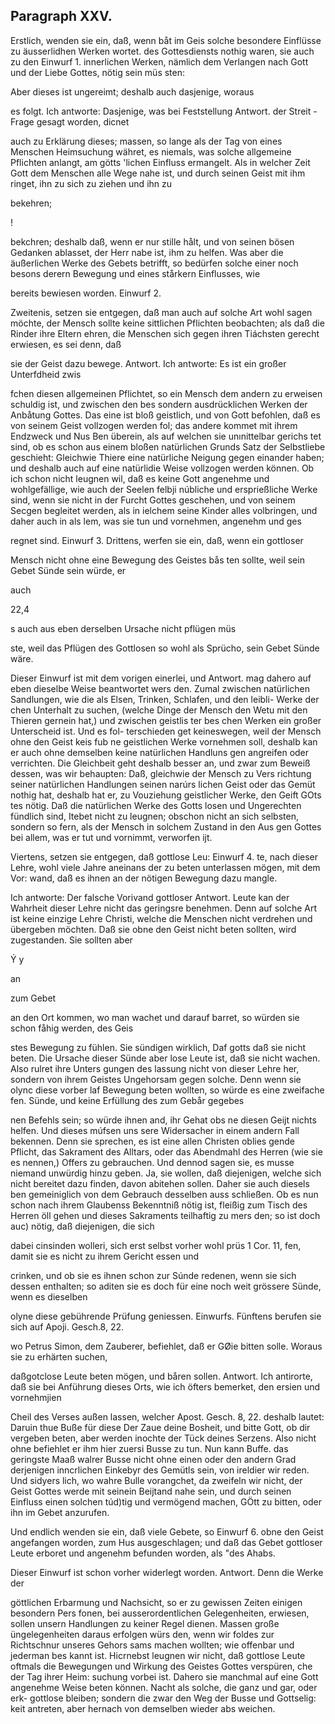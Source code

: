 
<!-- Seite 559 -->
Paragraph XXV.
--------------

Erstlich, wenden sie ein, daß, wenn båt im Geis solche besondere Einflüsse zu äusserlidhen Werken wortet. des Gottesdiensts nothig waren, sie auch zu den Einwurf 1. innerlichen Werken, nämlich dem Verlangen nach Gott und der Liebe Gottes, nötig sein müs sten:

Aber dieses ist ungereimt; deshalb
 auch dasjenige, woraus

es folgt. Ich antworte: Dasjenige, was bei Feststellung Antwort. der Streit - Frage gesagt worden, dicnet

auch zu Erklärung dieses; massen, so lange als der Tag von eines Menschen Heimsuchung währet, es niemals, was solche allgemeine Pflichten anlangt, am götts 'lichen Einfluss ermangelt. Als in welcher Zeit Gott dem Menschen alle Wege nahe ist, und durch seinen Geist mit ihm ringet, ihn zu sich zu ziehen und ihn zu

bekehren;

!
<!-- Seite 560 -->


bekchren; deshalb daß, wenn er nur stille hålt, und von seinen bösen Gedanken ablasset, der Herr nabe ist, ihm zu helfen. Was aber die äußerlichen Werke des Gebets betrifft, so bedürfen solche einer noch besons derern Bewegung und eines stårkern Einflusses, wie

bereits bewiesen worden. Einwurf 2.

Zweitenis, setzen sie entgegen, daß man auch auf solche Art wohl sagen möchte, der Mensch sollte keine sittlichen Pflichten beobachten; als daß die Rinder ihre Eltern ehren, die Menschen sich gegen ihren Tiáchsten gerecht erwiesen, es sei denn, daß

sie der Geist dazu bewege. Antwort. Ich antworte: Es ist ein großer Unterfdheid zwis

fchen diesen allgemeinen Pflichtet, so ein Mensch dem andern zu erweisen schuldig ist, und zwischen den bes sondern ausdrücklichen Werken der Anbåtung Gottes. Das eine ist bloß geistlich, und von Gott befohlen, daß es von seinem Geist vollzogen werden fol; das andere kommet mit ihrem Endzweck und Nus Ben überein, als auf welchen sie unınittelbar gerichs tet sind, ob es schon aus einem bloßen natürlichen Grunds Satz der Selbstliebe geschieht: Gleichwie Thiere eine natürliche Neigung gegen einander haben; und deshalb auch auf eine natürlidie Weise vollzogen werden können. Ob ich schon nicht leugnen wil, daß es keine Gott angenehme und wohlgefällige, wie auch der Seelen felbji núbliche und ersprießliche Werke sind, wenn sie nicht in der Furcht Gottes geschehen, und von seinem Secgen begleitet werden, als in ielchem seine Kinder alles volbringen, und daher auch in als lem, was sie tun und vornehmen, angenehm und ges

regnet sind. Einwurf 3. Drittens, werfen sie ein, daß, wenn ein gottloser

Mensch nicht ohne eine Bewegung des Geistes bås ten sollte, weil sein Gebet Sünde sein würde, er

auch

22,4
<!-- Seite 561 -->
s auch aus eben derselben Ursache nicht pflügen müs

ste, weil das Pflügen des Gottlosen so wohl als Sprücho, sein Gebet Sünde wäre.

Dieser Einwurf ist mit dem vorigen einerlei, und Antwort. mag dahero auf eben dieselbe Weise beantwortet wers den. Zumal zwischen natürlichen Sandlungen, wie die als Elsen, Trinken, Schlafen, und den leibli- Werke der chen Unterhalt zu suchen, (welche Dinge der Mensch den Wetu mit den Thieren gernein hat,) und zwischen geistlis ter bes chen Werken ein großer Unterscheid ist. Und es fol- terschieden get keineswegen, weil der Mensch ohne den Geist keis fub ne geistlichen Werke vornehmen soll, deshalb
 kan er auch ohne demselben keine natürlichen Handluns gen angreifen oder verrichten. Die Gleichbeit geht deshalb besser an, und zwar zum Beweiß dessen, was wir behaupten: Daß, gleichwie der Mensch zu Vers richtung seiner natürlichen Handlungen seinen narúrs lichen Geist oder das Gemüt nothig hat, deshalb hat er, zu Vouziehung geistlicher Werke, den Geift GOts tes nötig. Daß die natürlichen Werke des Gotts losen und Ungerechten fündlich sind, Itebet nicht zu leugnen; obschon nicht an sich selbsten, sondern so fern, als der Mensch in solchem Zustand in den Aus gen Gottes bei allem, was er tut und vornimmt, verworfen ijt.

Viertens, setzen sie entgegen, daß gottlose Leu: Einwurf 4. te, nach dieser Lehre, wohl viele Jahre aneinans der zu beten unterlassen mögen, mit dem Vor: wand, daß es ihnen an der nötigen Bewegung dazu mangle.

Ich antworte: Der falsche Vorivand gottloser Antwort. Leute kan der Wahrheit dieser Lehre nicht das geringsre benehmen. Denn auf solche Art ist keine einzige Lehre Christi, welche die Menschen nicht verdrehen und übergeben möchten. Daß sie obne den Geist nicht beten sollten, wird zugestanden. Sie sollten aber

Ý y

an




zum Gebet
<!-- Seite 562 -->
an den Ort kommen, wo man wachet und darauf barret, so würden sie schon fåhig werden, des Geis

stes Bewegung zu fühlen. Sie sündigen wirklich, Daf gotts daß sie nicht beten. Die Ursache dieser Sünde aber lose Leute ist, daß sie nicht wachen. Also rulret ihre Unters gungen des lassung nicht von dieser Lehre her, sondern von ihrem Geistes Ungehorsam gegen solche. Denn wenn sie olync diese vorber laf Bewegung beten wollten, so würde es eine zweifache fen. Sünde, und keine Erfüllung des zum Gebår gegebes

nen Befehls sein; so würde ihnen and, ihr Gehat obs ne diesen Geijt nichts helfen. Und dieses múfsen uns sere Widersacher in einem andern Fall bekennen. Denn sie sprechen, es ist eine allen Christen oblies gende Pflicht, das Sakrament des Alltars, oder das Abendmahl des Herren (wie sie es nennen,) Offers zu gebrauchen. Und dennod sagen sie, es musse niemand unwürdig hinzu geben. Ja, sie wollen, daß diejenigen, welche sich nicht bereitet dazu finden, davon abitehen sollen. Daher sie auch diesels ben gemeiniglich von dem Gebrauch desselben auss schließen. Ob es nun schon nach ihrem Glaubenss Bekenntniß nötig ist, fleißig zum Tisch des Herren öll gehen und dieses Sakraments teilhaftig zu mers den; so ist doch auc) nötig, daß diejenigen, die sich

dabei cinsinden wolleri, sich erst selbst vorher wohl prüs 1 Cor. 11, fen, damit sie es nicht zu ihrem Gericht essen und

crinken, und ob sie es ihnen schon zur Súnde redenen, wenn sie sich dessen enthalten; so aditen sie es doch für eine noch weit grössere Sünde, wenn es dieselben

olyne diese gebührende Prüfung geniessen. Einwurfs. Fünftens berufen sie sich auf Apoji. Gesch.8, 22.

wo Petrus Simon, dem Zauberer, befiehlet, daß er GØie bitten solle. Woraus sie zu erhärten suchen,

daßgotclose Leute beten mögen, und båren sollen. Antwort. Ich antirorte, daß sie bei Anführung dieses Orts, wie ich öfters bemerket, den ersien und vornehmjien
<!-- Seite 563 -->

Cheil des Verses außen lassen, welcher Apost. Gesch. 8, 22. deshalb lautet: Daruin thue Buße für diese Der Zaue deine Bosheit, und bitte Gott, ob dir vergeben beten, aber werden inochte der Tück deines Serzens. Also nicht ohne befiehlet er ihm hier zuersi Busse zu tun. Nun kann Buffe. das geringste Maaß walrer Busse nicht ohne einen oder den andern Grad derjenigen inncrlichen Einkebyr des Gemütls sein, von ireldier wir reden. Und sidyers lich, wo wahre Bulle vorangchet, da zweifeln wir nicht, der Geist Gottes werde mit seinein Beijtand nahe sein, und durch seinen Einfluss einen solchen túd)tig und vermögend machen, GÖtt zu bitten, oder ihn im Gebet anzurufen.

Und endlich wenden sie ein, daß viele Gebete, so Einwurf 6. obne den Geist angefangen worden, zum Hus ausgeschlagen; und daß das Gebet gottloser Leute erboret und angenehm befunden worden, als "des Ahabs.

Dieser Einwurf ist schon vorher widerlegt worden. Antwort. Denn die Werke der

göttlichen Erbarmung und Nachsicht, so er zu gewissen Zeiten einigen besondern Pers fonen, bei ausserordentlichen Gelegenheiten, erwiesen, sollen unsern Handlungen zu keiner Regel dienen. Massen große üngelegenheiten daraus erfolgen würs den, wenn wir foldes zur Richtschnur unseres Gehors sams machen wollten; wie offenbar und jederman bes kannt ist. Hicrnebst leugnen wir nicht, daß gottlose Leute oftmals die Bewegungen und Wirkung des Geistes Gottes verspüren, che der Tag ihrer Heim: suchung vorbei ist. Dahero sie manchmal auf eine Gott angenehme Weise beten können. Nacht als solche, die ganz und gar, oder erk- gottlose bleiben; sondern die zwar den Weg der Busse und Gottselig: keit antreten, aber hernach von demselben wieder abs weichen.

